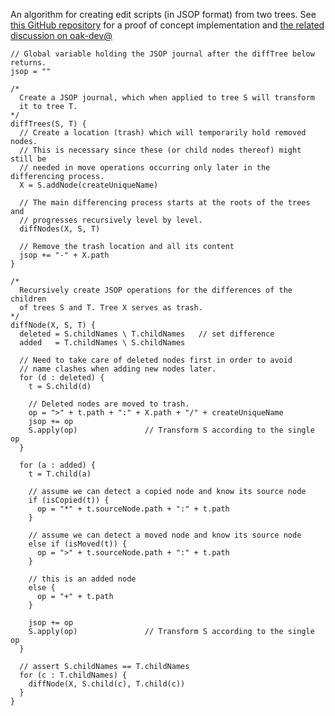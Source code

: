 <!--
   Licensed to the Apache Software Foundation (ASF) under one or more
   contributor license agreements.  See the NOTICE file distributed with
   this work for additional information regarding copyright ownership.
   The ASF licenses this file to You under the Apache License, Version 2.0
   (the "License"); you may not use this file except in compliance with
   the License.  You may obtain a copy of the License at

       http://www.apache.org/licenses/LICENSE-2.0

   Unless required by applicable law or agreed to in writing, software
   distributed under the License is distributed on an "AS IS" BASIS,
   WITHOUT WARRANTIES OR CONDITIONS OF ANY KIND, either express or implied.
   See the License for the specific language governing permissions and
   limitations under the License.
  -->

An algorithm for creating edit scripts (in JSOP format) from two trees.
See [this GitHub repository](https://github.com/mduerig/json-diff) for a
proof of concept implementation and
[the related discussion on oak-dev@](http://markmail.org/message/lbc3rx2p3sssvqj5)

    // Global variable holding the JSOP journal after the diffTree below returns.
    jsop = ""
       
    /*
      Create a JSOP journal, which when applied to tree S will transform
      it to tree T.
    */
    diffTrees(S, T) {
      // Create a location (trash) which will temporarily hold removed nodes.
      // This is necessary since these (or child nodes thereof) might still be
      // needed in move operations occurring only later in the differencing process.
      X = S.addNode(createUniqueName)

      // The main differencing process starts at the roots of the trees and
      // progresses recursively level by level.
      diffNodes(X, S, T)

      // Remove the trash location and all its content
      jsop += "-" + X.path
    }

    /*
      Recursively create JSOP operations for the differences of the children
      of trees S and T. Tree X serves as trash.
    */
    diffNode(X, S, T) {
      deleted = S.childNames \ T.childNames   // set difference
      added   = T.childNames \ S.childNames

      // Need to take care of deleted nodes first in order to avoid
      // name clashes when adding new nodes later.
      for (d : deleted) {
        t = S.child(d)

        // Deleted nodes are moved to trash.
        op = ">" + t.path + ":" + X.path + "/" + createUniqueName
        jsop += op
        S.apply(op)               // Transform S according to the single op
      }

      for (a : added) {
        t = T.child(a)

        // assume we can detect a copied node and know its source node
        if (isCopied(t)) {
          op = "*" + t.sourceNode.path + ":" + t.path
        }

        // assume we can detect a moved node and know its source node
        else if (isMoved(t)) {
          op = ">" + t.sourceNode.path + ":" + t.path
        }

        // this is an added node
        else {
          op = "+" + t.path
        }

        jsop += op
        S.apply(op)               // Transform S according to the single op
      }

      // assert S.childNames == T.childNames
      for (c : T.childNames) {
        diffNode(X, S.child(c), T.child(c))
      }
    }
